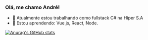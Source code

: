 ### Olá, me chamo André!


- 🔭 Atualmente estou trabalhando como fullstack C# na Hiper S.A
- 🌱 Estou aprendendo: Vue.js, React, Node.


[![Anurag's GitHub stats](https://github-readme-stats.vercel.app/api?username=andresgmachado)](https://github.com/anuraghazra/github-readme-stats)

